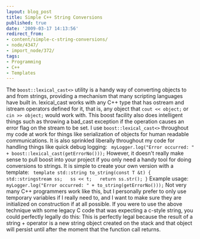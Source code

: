```yaml
---
layout: blog_post
title: Simple C++ String Conversions
published: true
date: '2009-03-17 14:13:56'
redirect_from:
- content/simple-c-string-conversions/
- node/4347/
- import_node/372/
tags:
- Programming
- C++
- Templates
---
```


The `boost::lexical_cast<>` utility is a handy way of converting objects to and from strings, providing a mechanism that many scripting languages have built in. lexical_cast works with any C++ type that has ostream and istream operators defined for it, that is, any object that `cout << object;` or `cin >> object;` would work with. This boost facility also does intelligent things such as throwing a bad_cast exception if the operation causes an error flag on the stream to be set. I use `boost::lexical_cast<>` throughout my code at work for things like serialization of objects for human readable communications. It is also sprinkled liberally throughout my code for handling things like quick debug logging: ` myLogger.log("Error occurred: " + boost::lexical_cast(getErrorNo()));`
However, it doesn't really make sense to pull boost into your project if you only need a handy tool for doing conversions to strings. It is simple to create your own version with a template: ` template std::string to_string(const T &t) {   std::stringstream ss;   ss << t;   return ss.str(); }`
Example usage: ` myLogger.log("Error occurred: " + to_string(getErrorNo()));`
Not very many C++ programmers work like this, but I personally prefer to only use temporary variables if I really need to, and I want to make sure they are initialized on construction if at all possible. If you were to use the above technique with some legacy C code that was expecting a c-style string, you could perfectly legally do this:
This is perfectly legal because the result of a string + operator is a new string object created on the stack and that object will persist until after the moment that the function call returns.
